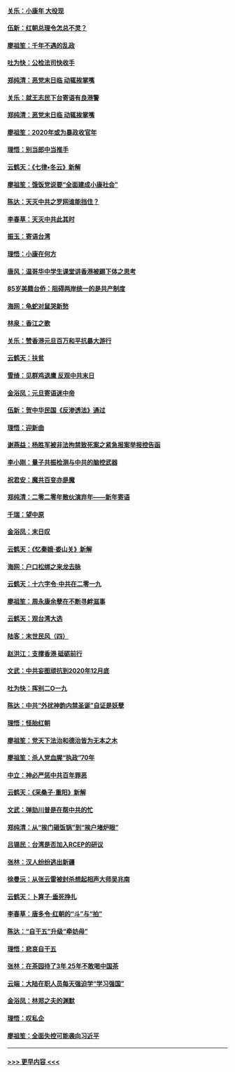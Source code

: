 #### [关乐：小康年 大役现](../pages/nsc993/n11774213.md?t=01080044) 
#### [伍新：红朝总理令怎总不灵？](../pages/nsc993/n11770813.md?t=01080044) 
#### [廖祖笙：千年不遇的乱政](../pages/nsc993/n11770373.md?t=01080044) 
#### [吐为快：公检法司快收手](../pages/nsc993/n11770359.md?t=01080044) 
#### [郑纯清：恶党末日临 动辄挨掌嘴](../pages/nsc993/n11769912.md?t=01080044) 
#### [关乐：就王志民下台寄语有良港警](../pages/nsc993/n11769903.md?t=01080044) 
#### [郑纯清：恶党末日临 动辄挨掌嘴](../pages/nsc993/n11769356.md?t=01080044) 
#### [廖祖笙：2020年或为暴政收官年](../pages/nsc993/n11768216.md?t=01080044) 
#### [理悟：别当郎中当推手](../pages/nsc993/n11768243.md?t=01080044) 
#### [云鹤天：《七律▪冬云》新解](../pages/nsc993/n11768204.md?t=01080044) 
#### [廖祖笙：饿饭党说要“全面建成小康社会”](../pages/nsc993/n11767482.md?t=01080044) 
#### [陈达：天灭中共之罗网谁能挡住？](../pages/nsc993/n11767465.md?t=01080044) 
#### [李春草：天灭中共此其时](../pages/nsc993/n11767452.md?t=01080044) 
#### [振玉：寄语台湾](../pages/nsc993/n11767432.md?t=01080044) 
#### [理悟：小康在何方](../pages/nsc993/n11767394.md?t=01080044) 
#### [唐风：温哥华中学生课堂讲香港被踢下体之思考](../pages/nsc993/n11766848.md?t=01080044) 
#### [85岁美籍台侨：阻碍两岸统一的是共产制度](../pages/nsc993/n11765043.md?t=01080044) 
#### [海网：龟蛇对鼠哭新愁](../pages/nsc993/n11764895.md?t=01080044) 
#### [林泉：香江之歌](../pages/nsc993/n11764415.md?t=01080044) 
#### [关乐：赞香港元旦百万和平抗暴大游行](../pages/nsc993/n11764382.md?t=01080044) 
#### [云鹤天：扶贫](../pages/nsc993/n11764245.md?t=01080044) 
#### [雪绮：见群鸡退鹰  反观中共末日](../pages/nsc993/n11762112.md?t=01080044) 
#### [金浴凤：元旦寄语迷中帝](../pages/nsc993/n11761788.md?t=01080044) 
#### [伍新：贺中华民国《反渗透法》通过](../pages/nsc993/n11761994.md?t=01080044) 
#### [理悟：迎新曲](../pages/nsc993/n11761152.md?t=01080044) 
#### [谢燕益：杨胜军被非法拘禁致死案之紧急报案举报控告函](../pages/nsc993/n11756134.md?t=01080044) 
#### [李小刚：量子共振检测与中共的脑控武器](../pages/nsc993/n11754518.md?t=01080044) 
#### [祝君安：魔共百变亦是魔](../pages/nsc993/n11754469.md?t=01080044) 
#### [郑纯清：二零二零年散伙演弃年——新年寄语](../pages/nsc993/n11754195.md?t=01080044) 
#### [千瑞：望中原](../pages/nsc993/n11754159.md?t=01080044) 
#### [金浴凤：末日叹](../pages/nsc993/n11752359.md?t=01080044) 
#### [云鹤天：《忆秦娥‧娄山关》新解](../pages/nsc993/n11752348.md?t=01080044) 
#### [海网：户口松绑之来龙去脉](../pages/nsc993/n11752328.md?t=01080044) 
#### [云鹤天：十六字令‧中共在二零一九](../pages/nsc993/n11752305.md?t=01080044) 
#### [廖祖笙：周永康余孽在不断寻衅滋事](../pages/nsc993/n11751013.md?t=01080044) 
#### [云鹤天：观台湾大选](../pages/nsc993/n11751007.md?t=01080044) 
#### [陆客：末世民风（四）](../pages/nsc993/n11749203.md?t=01080044) 
#### [赵洪江：支撑香港 砥砺前行](../pages/nsc993/n11748482.md?t=01080044) 
#### [文武：中共妄图顽抗到2020年12月底](../pages/nsc993/n11748446.md?t=01080044) 
#### [吐为快：挥别二O一九](../pages/nsc993/n11748411.md?t=01080044) 
#### [陈达：中共“外扰神韵内禁圣诞”自证是妖孽](../pages/nsc993/n11748226.md?t=01080044) 
#### [理悟：怪胎红朝](../pages/nsc993/n11748206.md?t=01080044) 
#### [廖祖笙：党天下法治和德治皆为无本之木](../pages/nsc993/n11748135.md?t=01080044) 
#### [廖祖笙：杀人党血腥“执政”70年](../pages/nsc993/n11745144.md?t=01080044) 
#### [中立：神必严惩中共百年罪恶](../pages/nsc993/n11744970.md?t=01080044) 
#### [云鹤天：《采桑子‧重阳》新解](../pages/nsc993/n11744948.md?t=01080044) 
#### [文武：弹劾川普是在帮中共的忙](../pages/nsc993/n11744758.md?t=01080044) 
#### [郑纯清：从“挨门砸饭锅”到“挨户堵炉眼”](../pages/nsc993/n11744745.md?t=01080044) 
#### [吕锡民：台湾是否加入RCEP的研议](../pages/nsc993/n11744701.md?t=01080044) 
#### [张林：汉人纷纷逃出新疆](../pages/nsc993/n11743530.md?t=01080044) 
#### [徐曼沅：从张云雷被封杀想起相声大师吴兆南](../pages/nsc993/n11741816.md?t=01080044) 
#### [云鹤天：卜算子‧垂死挣扎](../pages/nsc993/n11739956.md?t=01080044) 
#### [李春草：唐多令‧红朝的“斗”与“拍”](../pages/nsc993/n11739830.md?t=01080044) 
#### [陈达：“自干五”升级“牵妨母”](../pages/nsc993/n11739724.md?t=01080044) 
#### [理悟：悲哀自干五](../pages/nsc993/n11739547.md?t=01080044) 
#### [张林：在茶园待了3年 25年不敢喝中国茶](../pages/nsc993/n11739240.md?t=01080044) 
#### [云端：大陆在职人员每天强迫学“学习强国”](../pages/nsc993/n11738735.md?t=01080044) 
#### [金浴凤：林郑之夫的渊默](../pages/nsc993/n11737735.md?t=01080044) 
#### [理悟：叹私企](../pages/nsc993/n11737715.md?t=01080044) 
#### [廖祖笙：全面失控可能袭向习近平](../pages/nsc993/n11737704.md?t=01080044) 

----
#### [ >>> 更早内容 <<< ](../indexes/nsc993-earlier.md)
